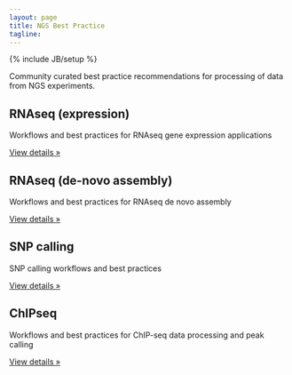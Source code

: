 ```yaml
---
layout: page
title: NGS Best Practice
tagline:
---
```

{% include JB/setup %}

Community curated best practice recommendations for processing of data from NGS experiments.

<div class="container">
<div class="row">
  <div class="span4">
    <h2>RNAseq (expression)</h2>
    <p>Workflows and best practices for RNAseq gene expression applications</p>
    <p><a class="btn btn-default" href="rnaseq_expression.html" role="button">View details &raquo;</a></p>
  </div>
  <div class="span4">
    <h2>RNAseq (de-novo assembly)</h2>
    <p>Workflows and best practices for RNAseq de novo assembly </p>
    <p><a class="btn btn-default" href="rnaseq_assembly.html" role="button">View details &raquo;</a></p>
 </div>
  <div class="span4">
    <h2>SNP calling</h2>
    <p>SNP calling workflows and best practices</p>
    <p><a class="btn btn-default" href="snp_calling.html" role="button">View details &raquo;</a></p>
  </div>
</div>
<div class="row">
  <div class="span4">
    <h2>ChIPseq</h2>
    <p>Workflows and best practices for ChIP-seq data processing and peak calling</p>
    <p><a class="btn btn-default" href="chipseq.html" role="button">View details &raquo;</a></p>
  </div>
</div>
</div>
